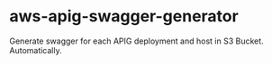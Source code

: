 # aws-apig-swagger-generator
Generate swagger for each APIG deployment and host in S3 Bucket. Automatically.

